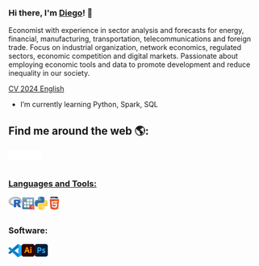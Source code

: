
### Hi there, I'm <a href="https://diego-eco.github.io/" target="_blank">Diego</a>! 👋

Economist with experience in sector analysis and forecasts for energy, financial, manufacturing, transportation, telecommunications and foreign trade. Focus on industrial organization, network economics, regulated sectors, economic competition and digital markets. Passionate about employing economic tools and data to promote development and reduce inequality in our society.

<a href="https://diego-eco.github.io/Diego_Lopez_Tamayo_Resume.pdf" target="_blank">CV 2024 English</a>

- I’m currently learning Python, Spark, SQL


## Find me around the web 🌎:
<a href="https://diego-eco.github.io/" target="_blank"><img align="left" alt="diego-eco.io" width="22px" src="https://github.com/Aakarsh-B/trying-repos/blob/master/www.svg" /></a>
<a href="https://www.linkedin.com/in/diegolopezt/" target="_blank"><img align="left" alt="Diego López | LinkedIn" width="22px" src="https://github.com/Aakarsh-B/trying-repos/blob/master/linkedin.svg" />
<a href="https://twitter.com/diego_lopezt" target="_blank"><img align="left" alt="Diego López | Twitter" width="22px" src="https://github.com/Aakarsh-B/trying-repos/blob/master/twitter.svg" />

<br />
<br />

### Languages and Tools:

<a href="https://www.r-project.org/" target="_blank"> <img align="left" alt="R" width="26px" src="https://github.com/diego-eco/diego-eco/blob/main/icons/Rlogo.png?raw=true"/> </a>
<a href="https://www.stata.com/" target="_blank"> <img align="left" alt="Stata" width="26px" src="https://github.com/diego-eco/diego-eco/blob/main/icons/stata.png?raw=true"/> </a>
<a href="https://www.python.org/" target="_blank"> <img align="left" alt="R" width="26px" src="https://github.com/Aakarsh-B/trying-repos/blob/master/python-5.svg?raw=true"/> </a>
<a href="https://www.w3.org/html/" target="_blank"><img align="left" alt="HTML5" width="26px" src="https://raw.githubusercontent.com/github/explore/80688e429a7d4ef2fca1e82350fe8e3517d3494d/topics/html/html.png" /></a>


<br />
<br />

### Software:

<img align="left" alt="Visual Studio Code" width="26px" src="https://raw.githubusercontent.com/github/explore/80688e429a7d4ef2fca1e82350fe8e3517d3494d/topics/visual-studio-code/visual-studio-code.png" />
<a href="https://www.adobe.com/in/products/illustrator.html" target="_blank"> <img align="left" alt="Illustrator" width="26px" src="https://github.com/Aakarsh-B/trying-repos/blob/master/illustrator.png?raw=true"/> </a> 
<a href="https://www.photoshop.com/en" target="_blank"> <img align="left" alt="Photoshop" width="26px" src="https://github.com/Aakarsh-B/trying-repos/blob/master/photoshop.png?raw=true"/> </a>


<br />
<br />

<!--
**diego-eco/diego-eco** is a ✨ _special_ ✨ repository because its `README.md` (this file) appears on your GitHub profile.

Here are some ideas to get you started:

- 🔭 I’m currently working on ...
- 🌱 I’m currently learning ...
- 👯 I’m looking to collaborate on ...
- 🤔 I’m looking for help with ...
- 💬 Ask me about ...
- 📫 How to reach me: ...
- 😄 Pronouns: ...
- ⚡ Fun fact: ...
-->

